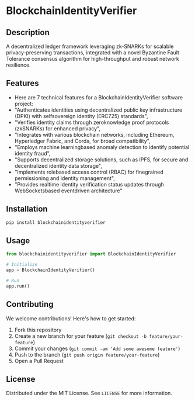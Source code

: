 # BlockchainIdentityVerifier

## Description

A decentralized ledger framework leveraging zk-SNARKs for scalable privacy-preserving transactions, integrated with a novel Byzantine Fault Tolerance consensus algorithm for high-throughput and robust network resilience.

## Features

- Here are 7 technical features for a BlockchainIdentityVerifier software project:
- "Authenticates identities using decentralized public key infrastructure (DPKI) with selfsovereign identity (ERC725) standards",
- "Verifies identity claims through zeroknowledge proof protocols (zkSNARKs) for enhanced privacy",
- "Integrates with various blockchain networks, including Ethereum, Hyperledger Fabric, and Corda, for broad compatibility",
- "Employs machine learningbased anomaly detection to identify potential identity fraud",
- "Supports decentralized storage solutions, such as IPFS, for secure and decentralized identity data storage",
- "Implements rolebased access control (RBAC) for finegrained permissioning and identity management",
- "Provides realtime identity verification status updates through WebSocketsbased eventdriven architecture"
## Installation

```bash
pip install blockchainidentityverifier
```

## Usage

```python
from blockchainidentityverifier import BlockchainIdentityVerifier

# Initialize
app = BlockchainIdentityVerifier()

# Run
app.run()
```

## Contributing

We welcome contributions! Here's how to get started:

1. Fork this repository
2. Create a new branch for your feature (`git checkout -b feature/your-feature`)
3. Commit your changes (`git commit -am 'Add some awesome feature'`)
4. Push to the branch (`git push origin feature/your-feature`)
5. Open a Pull Request

## License

Distributed under the MIT License. See `LICENSE` for more information.
